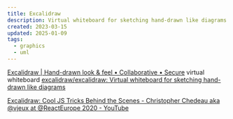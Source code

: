```yaml
---
title: Excalidraw
description: Virtual whiteboard for sketching hand-drawn like diagrams
created: 2023-03-15
updated: 2025-01-09
tags:
  - graphics
  - uml
---
```


[Excalidraw | Hand-drawn look & feel • Collaborative • Secure](https://excalidraw.com/) virtual whiteboard
[excalidraw/excalidraw: Virtual whiteboard for sketching hand-drawn like diagrams](https://github.com/excalidraw/excalidraw)

[Excalidraw: Cool JS Tricks Behind the Scenes - Christopher Chedeau aka @vjeux at @ReactEurope 2020 - YouTube](https://www.youtube.com/watch?v=fix2-SynPGE)
